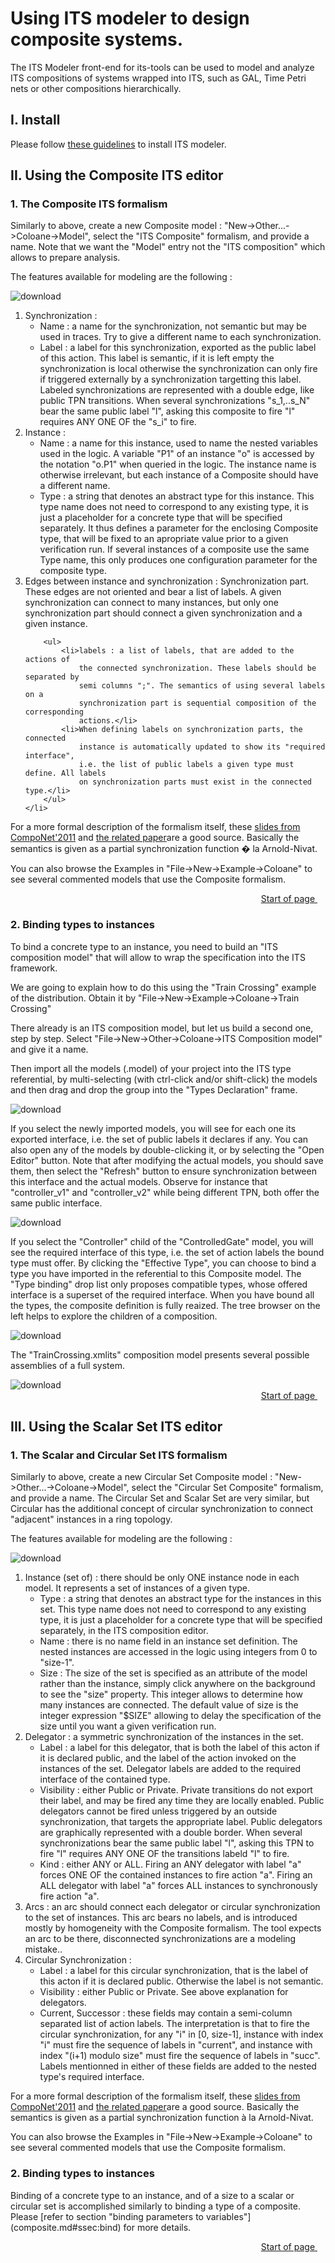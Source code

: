 <html>
<?php include 'header.md'; ?>

<h1>Using ITS modeler to design composite systems.</h1>
<p>
	The ITS Modeler front-end for its-tools can be used to model and analyze ITS compositions
	of systems wrapped into ITS, such as GAL, Time Petri nets or other compositions hierarchically.
</p>

<a name="toc"></a>
<?php TableOfContents(__FILE__, 4); ?>


<h2><a name="sec:Install"></a>I. Install </h2>

Please follow [these guidelines](itstools.md#sec:modinst) to install ITS modeler.


<h2><a name="sec:compEdit"></a>II. Using the Composite ITS editor</h2>

<h3><a name="ssec:composite"></a>1. The Composite ITS formalism</h3>


<p>Similarly to above, create a new Composite model :
	"New->Other...->Coloane->Model", select the "ITS Composite" formalism,
	and provide a name. Note that we want the "Model" entry not the "ITS
	composition" which allows to prepare analysis.</p>

<p>The features available for modeling are the following :</p>
<img src="images/compositeFeatures.png" alt="download" />

<p>
<ol>
	<li>Synchronization :
		<ul>
			<li>Name : a name for the synchronization, not semantic but may
				be used in traces. Try to give a different name to each
				synchronization.</li>
			<li>Label : a label for this synchronization, exported as the
				public label of this action. This label is semantic, if it is left
				empty the synchronization is local otherwise the synchronization can
				only fire if triggered externally by a synchronization targetting
				this label. Labeled synchronizations are represented with a double
				edge, like public TPN transitions. When several synchronizations
				"s_1,..s_N" bear the same public label "l", asking this composite to
				fire "l" requires ANY ONE OF the "s_i" to fire.</li>
		</ul>
	</li>
	<li>Instance :
		<ul>
			<li>Name : a name for this instance, used to name the nested
				variables used in the logic. A variable "P1" of an instance "o" is
				accessed by the notation "o.P1" when queried in the logic. The
				instance name is otherwise irrelevant, but each instance of a
				Composite should have a different name.</li>
			<li>Type : a string that denotes an abstract type for this
				instance. This type name does not need to correspond to any existing
				type, it is just a placeholder for a concrete type that will be
				specified separately. It thus defines a parameter for the enclosing
				Composite type, that will be fixed to an apropriate value prior to a
				given verification run. If several instances of a composite use the
				same Type name, this only produces one configuration parameter for
				the composite type.</li>
		</ul>
	</li>
	<li>Edges between instance and synchronization : Synchronization
		part. These edges are not oriented and bear a list of labels. A given
		synchronization can connect to many instances, but only one
		synchronization part should connect a given synchronization and a
		given instance.

		<ul>
			<li>labels : a list of labels, that are added to the actions of
				the connected synchronization. These labels should be separated by
				semi columns ";". The semantics of using several labels on a
				synchronization part is sequential composition of the corresponding
				actions.</li>
			<li>When defining labels on synchronization parts, the connected
				instance is automatically updated to show its "required interface",
				i.e. the list of public labels a given type must define. All labels
				on synchronization parts must exist in the connected type.</li>
		</ul>
	</li>
</ol>
</p>

<p>
	For a more formal description of the formalism itself, these <a
		href="files/CompoNet-2011-prez.pdf">slides from CompoNet'2011</a> and
	<a href=http://ceur-ws.org/Vol-726/04-componet-2.pdf>the related
		paper</a>are a good source. Basically the semantics is given as a partial
	synchronization function � la Arnold-Nivat.
</p>

<p>You can also browse the Examples in "File->New->Example->Coloane"
	to see several commented models that use the Composite formalism.</p>
<div class="toplink" align="right">
	<a href="#toc">Start of page <img alt="" src="images/up.gif"
		width="13" height="12" border="0"></a>
</div>

<h3><a name="ssec:bind"></a>2. Binding types to instances</h3>

<p>To bind a concrete type to an instance, you need to build an "ITS
	composition model" that will allow to wrap the specification into the
	ITS framework.</p>
<p>We are going to explain how to do this using the "Train Crossing"
	example of the distribution. Obtain it by
	"File->New->Example->Coloane->Train Crossing"</p>

<p>There already is an ITS composition model, but let us build a
	second one, step by step. Select "File->New->Other->Coloane->ITS
	Composition model" and give it a name.</p>

<p>Then import all the models (.model) of your project into the ITS
	type referential, by multi-selecting (with ctrl-click and/or
	shift-click) the models and then drag and drop the group into the
	"Types Declaration" frame.</p>
<img src="images/dragdropall.png" alt="download" />

<p>If you select the newly imported models, you will see for each
	one its exported interface, i.e. the set of public labels it declares
	if any. You can also open any of the models by double-clicking it, or
	by selecting the "Open Editor" button. Note that after modifying the
	actual models, you should save them, then select the "Refresh" button
	to ensure synchronization between this interface and the actual models.
	Observe for instance that "controller_v1" and "controller_v2" while
	being different TPN, both offer the same public interface.</p>
<img src="images/compositionFeatures.png" alt="download" />

<p>If you select the "Controller" child of the "ControlledGate"
	model, you will see the required interface of this type, i.e. the set
	of action labels the bound type must offer. By clicking the "Effective
	Type", you can choose to bind a type you have imported in the
	referential to this Composite model. The "Type binding" drop list only
	proposes compatible types, whose offered interface is a superset of the
	required interface. When you have bound all the types, the composite
	definition is fully reaized. The tree browser on the left helps to
	explore the children of a composition.</p>
<img src="images/setTypeParam.png" alt="download" />

<p>The "TrainCrossing.xmlits" composition model presents several
	possible assemblies of a full system.</p>
<img src="images/boundType.png" alt="download" />
</br>
<div class="toplink" align="right">
	<a href="#toc">Start of page <img alt="" src="images/up.gif"
		width="13" height="12" border="0"></a>
</div>

<h2><a name="sec:scalEdit"></a>III. Using the Scalar Set ITS editor</h2>

<h3><a name="ssec:composite"></a>1. The Scalar and Circular Set ITS	formalism</h3>


<p>Similarly to above, create a new Circular Set Composite model :
	"New->Other...->Coloane->Model", select the "Circular Set Composite"
	formalism, and provide a name. The Circular Set and Scalar Set are very
	similar, but Circular has the additional concept of circular
	synchronization to connect "adjacent" instances in a ring topology.</p>

<p>The features available for modeling are the following :</p>
<img src="images/circularFeatures.png" alt="download" />

<p>
<ol>
	<li>Instance (set of) : there should be only ONE instance node in
		each model. It represents a set of instances of a given type.
		<ul>
			<li>Type : a string that denotes an abstract type for the
				instances in this set. This type name does not need to correspond to
				any existing type, it is just a placeholder for a concrete type that
				will be specified separately, in the ITS composition editor.</li>
			<li>Name : there is no name field in an instance set definition.
				The nested instances are accessed in the logic using integers from 0
				to "size-1".</li>
			<li>Size : The size of the set is specified as an attribute of
				the model rather than the instance, simply click anywhere on the
				background to see the "size" property. This integer allows to
				determine how many instances are connected. The default value of
				size is the integer expression "$SIZE" allowing to delay the
				specification of the size until you want a given verification run.
		</ul>
	<li>Delegator : a symmetric synchronization of the instances in
		the set.
		<ul>
			<li>Label : a label for this delegator, that is both the label
				of this acton if it is declared public, and the label of the action
				invoked on the instances of the set. Delegator labels are added to
				the required interface of the contained type.</li>
			<li>Visibility : either Public or Private. Private transitions
				do not export their label, and may be fired any time they are
				locally enabled. Public delegators cannot be fired unless triggered
				by an outside synchronization, that targets the appropriate label.
				Public delegators are graphically represented with a double border.
				When several synchronizations bear the same public label "l", asking
				this TPN to fire "l" requires ANY ONE OF the transitions labeld "l"
				to fire.</li>
			<li>Kind : either ANY or ALL. Firing an ANY delegator with label
				"a" forces ONE OF the contained instances to fire action "a". Firing
				an ALL delegator with label "a" forces ALL instances to
				synchronously fire action "a".</li>
		</ul>
	</li>
	<li>Arcs : an arc should connect each delegator or circular
		synchronization to the set of instances. This arc bears no labels, and
		is introduced mostly by homogeneity with the Composite formalism. The
		tool expects an arc to be there, disconnected synchronizations are a
		modeling mistake..</li>
	<li>Circular Synchronization :
		<ul>
			<li>Label : a label for this circular synchronization, that is
				the label of this acton if it is declared public. Otherwise the
				label is not semantic.</li>
			<li>Visibility : either Public or Private. See above explanation
				for delegators.</li>
			<li>Current, Successor : these fields may contain a semi-column
				separated list of action labels. The interpretation is that to fire
				the circular synchronization, for any "i" in [0, size-1], instance
				with index "i" must fire the sequence of labels in "current", and
				instance with index "(i+1) modulo size" must fire the sequence of
				labels in "succ". Labels mentionned in either of these fields are
				added to the nested type's required interface.</li>
		</ul>
	</li>
</ol>
</p>

<p>
	For a more formal description of the formalism itself, these <a
		href="files/CompoNet-2011-prez.pdf">slides from CompoNet'2011</a> and
	<a href=http://ceur-ws.org/Vol-726/04-componet-2.pdf>the related
		paper</a>are a good source. Basically the semantics is given as a partial
	synchronization function &agrave; la Arnold-Nivat.
</p>


<p>You can also browse the Examples in "File->New->Example->Coloane"
	to see several commented models that use the Composite formalism.</p>

<h3><a name="ssec:bindscal"></a>2. Binding types to instances</h3>

<p>
	Binding of a concrete type to an instance, and of a size to a scalar or
	circular set is accomplished similarly to binding a type of a
	composite. Please [refer to section "binding parameters to variables"](composite.md#ssec:bind) for
	more details.
</p>


<div class="toplink" align="right">
	<a href="#toc">Start of page <img alt="" src="images/up.gif"
		width="13" height="12" border="0"></a>
</div>



<!-- #EndEditable -->
<?php include 'footer.md'; ?>

</html>
